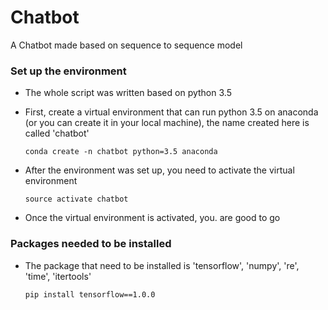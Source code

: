 # Chatbot
A Chatbot made based on sequence to sequence model



### Set up the environment

* The whole script was written based on python 3.5

* First, create a virtual environment that can run python 3.5 on anaconda (or you can create it in your local machine), the name created here is called 'chatbot'

  ```
  conda create -n chatbot python=3.5 anaconda
  ```

* After the environment was set up, you need to activate the virtual environment

  ```
  source activate chatbot
  ```

* Once the virtual environment is activated, you. are good to go

  

### Packages needed to be installed

* The package that need to be installed is 'tensorflow', 'numpy', 're', 'time', 'itertools'

  ```
  pip install tensorflow==1.0.0
  ```

  



